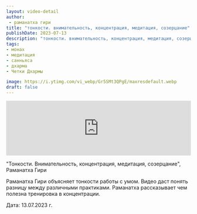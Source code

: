 ```yaml
---
layout: video-detail
author:
 - раманатха гири
title: "тонкости. внимательность, концентрация, медитация, созерцание"
publishDate: 2023-07-13
description: "тонкости. внимательность, концентрация, медитация, созерцание. "
tags: 
- монах
- медитация
- санньяса
- дхарма
- Четки Дхармы

image: https://i.ytimg.com/vi_webp/Gr5SMt3QPgE/maxresdefault.webp
draft: false
---
```


<iframe width="100%" src="https://www.youtube.com/embed/Gr5SMt3QPgE" frameborder="0" allowfullscreen=""></iframe> 

 "Тонкости. Внимательность, концентрация, медитация, созерцание", Раманатха Гири

 Раманатха Гири объясняет тонкости работы с умом. Видео даст понять разницу между различными практиками. Раманатха рассказывает чем полезна тренировка в концентрации.  

  
 Дата: 13.07.2023 г.

  

 